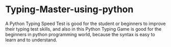 # Typing-Master-using-python
A Python Typing Speed Test is good for the student or beginners to improve their typing test skills, and also in this Python Typing Game is good for the beginners in python programming world, because the syntax is easy to learn and to understand.
